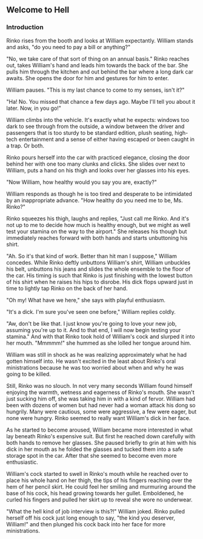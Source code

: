 ## Welcome to Hell

### Introduction

Rinko rises from the booth and looks at William expectantly. William stands
and asks, "do you need to pay a bill or anything?"

"No, we take care of that sort of thing on an annual basis." Rinko reaches
out, takes William's hand and leads him towards the back of the bar. She pulls
him through the kitchen and out behind the bar where a long dark car awaits.
She opens the door for him and gestures for him to enter.

William pauses. "This is my last chance to come to my senses, isn't it?"

"Ha! No. You missed that chance a few days ago. Maybe I'll tell you about it
later. Now, in you go!"

William climbs into the vehicle. It's exactly what he expects: windows too
dark to see through from the outside, a window between the driver and
passengers that is too sturdy to be standard edition, plush seating, high-tech
entertainment and a sense of either having escaped or been caught in a trap.
Or both.

Rinko pours herself into the car with practiced elegance, closing the door
behind her with one too many clunks and clicks. She slides over next to William,
puts a hand on his thigh and looks over her glasses into his eyes.

"Now William, how healthy would you say you are, exactly?"

William responds as though he is too tired and desperate to be intimidated by
an inappropriate advance. "How healthy do you need me to be, Ms. Rinko?"

Rinko squeezes his thigh, laughs and replies, "Just call me Rinko. And it's
not up to me to decide how much is healthy enough, but we might as well test
your stamina on the way to the airport." She releases his though but
immediately reaches forward with both hands and starts unbuttoning his shirt.

"Ah. So it's that kind of work. Better than hit man I suppose," William
concedes. While Rinko deftly unbuttons William's shirt, William unbuckles his
belt, unbuttons his jeans and slides the whole ensemble to the floor of the
car. His timing is such that Rinko is just finishing with the lowest button of
his shirt when he raises his hips to disrobe. His dick flops upward just in
time to lightly tap Rinko on the back of her hand.

"Oh my! What have we here," she says with playful enthusiasm.

"It's a dick. I'm sure you've seen one before," William replies coldly.

"Aw, don't be like that. I just know you're going to love your new job,
assuming you're up to it. And to that end, I will now begin testing your
stamina." And with that Rinko took hold of William's cock and slurped it into
her mouth. "Mmmmm!" she hummed as she lolled her tongue around him.

William was still in shock as he was realizing approximately what he had
gotten himself into. He wasn't excited in the least about Rinko's oral
ministrations because he was too worried about when and why he was going to be
killed.

Still, Rinko was no slouch. In not very many seconds William found himself
enjoying the warmth, wetness and eagerness of Rinko's mouth. She wasn't just
sucking him off, she was taking him in with a kind of fervor. William had been
with dozens of women but had never had a woman attack his dong so hungrily.
Many were cautious, some were aggressive, a few were eager, but none were
hungry. Rinko seemed to really want William's dick in her face.

As he started to become aroused, William became more interested in what lay
beneath Rinko's expensive suit. But first he reached down carefully with both
hands to remove her glasses. She paused briefly to grin at him with his dick
in her mouth as he folded the glasses and tucked them into a safe storage spot
in the car. After that she seemed to become even more enthusiastic.

William's cock started to swell in Rinko's mouth while he reached over to
place his whole hand on her thigh, the tips of his fingers reaching over the
hem of her pencil skirt. He could feel her smiling and murmuring around the
base of his cock, his head growing towards her gullet. Emboldened, he curled
his fingers and pulled her skirt up to reveal she wore no underwear.

"What the hell kind of job interview is this?!" William joked. Rinko pulled
herself off his cock just long enough to say, "the kind you deserver,
William!" and then plunged his cock back into her face for more ministrations.


